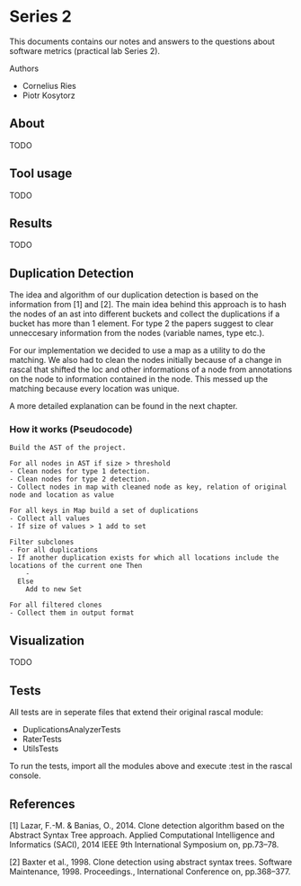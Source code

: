 # Series 2

This documents contains our notes and answers to the questions about software metrics (practical lab Series 2).

Authors

* Cornelius Ries
* Piotr Kosytorz

## About

TODO

## Tool usage

TODO

## Results

TODO

## Duplication Detection

The idea and algorithm of our duplication detection is based on the information from \[1\] and \[2\]. The main idea behind this approach is to hash the nodes of an ast into different buckets and collect the duplications if a bucket has more than 1 element. For type 2 the papers suggest to clear unneccesary information from the nodes (variable names, type etc.).

For our implementation we decided to use a map as a utility to do the matching. We also had to clean the nodes initially because of a change in rascal that shifted the loc and other informations of a node from annotations on the node to information contained in the node. This messed up the matching because every location was unique.

A more detailed explanation can be found in the next chapter.

### How it works (Pseudocode)

```
Build the AST of the project.

For all nodes in AST if size > threshold
- Clean nodes for type 1 detection.
- Clean nodes for type 2 detection.
- Collect nodes in map with cleaned node as key, relation of original node and location as value

For all keys in Map build a set of duplications
- Collect all values
- If size of values > 1 add to set

Filter subclones
- For all duplications
- If another duplication exists for which all locations include the locations of the current one Then
    -
  Else
    Add to new Set
    
For all filtered clones
- Collect them in output format

```

## Visualization

TODO

## Tests

All tests are in seperate files that extend their original rascal module:

* DuplicationsAnalyzerTests
* RaterTests
* UtilsTests

To run the tests, import all the modules above and execute :test in the rascal console.

## References

\[1\] Lazar, F.-M. & Banias, O., 2014. Clone detection algorithm based on the Abstract Syntax Tree approach. Applied Computational Intelligence and Informatics (SACI), 2014 IEEE 9th International Symposium on, pp.73–78.

\[2\] Baxter et al., 1998. Clone detection using abstract syntax trees. Software Maintenance, 1998. Proceedings., International Conference on, pp.368–377.
